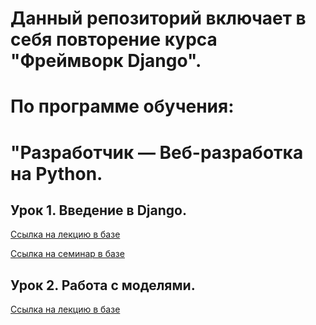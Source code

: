 # Данный репозиторий включает в себя повторение курса "Фреймворк Django".
# По программе обучения: 
# "Разработчик — Веб-разработка на Python.

## Урок 1. Введение в Django.

[Ссылка на лекцию в базе](https://wiki.yandex.ru/izuchenie-programmirovanija/geekbrains/frejjmvork-django/lekcii/pervaja-lekcija/)

[Ссылка на семинар в базе](https://wiki.yandex.ru/izuchenie-programmirovanija/geekbrains/frejjmvork-django/seminary/pervyjj-seminar.-vvedenie-v-django/.edit?force-data-ui=true)

## Урок 2. Работа с моделями.

[Ссылка на лекцию в базе](https://wiki.yandex.ru/izuchenie-programmirovanija/geekbrains/frejjmvork-django/lekcii/vtoraja-lekcija.-rabota-s-modeljami/)

